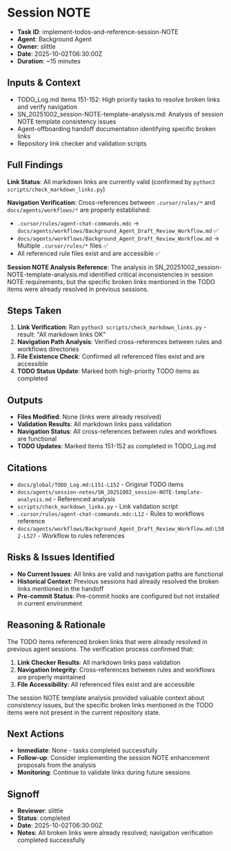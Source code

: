# Session NOTE

- **Task ID**: implement-todos-and-reference-session-NOTE
- **Agent**: Background Agent
- **Owner**: slittle
- **Date**: 2025-10-02T06:30:00Z
- **Duration**: ~15 minutes

## Inputs & Context

- TODO_Log.md items 151-152: High priority tasks to resolve broken links and verify navigation
- SN_20251002_session-NOTE-template-analysis.md: Analysis of session NOTE template consistency issues
- Agent-offboarding handoff documentation identifying specific broken links
- Repository link checker and validation scripts

## Full Findings

**Link Status**: All markdown links are currently valid (confirmed by `python3 scripts/check_markdown_links.py`)

**Navigation Verification**: Cross-references between `.cursor/rules/*` and `docs/agents/workflows/*` are properly established:

- `.cursor/rules/agent-chat-commands.mdc` → `docs/agents/workflows/Background_Agent_Draft_Review_Workflow.md` ✅
- `docs/agents/workflows/Background_Agent_Draft_Review_Workflow.md` → Multiple `.cursor/rules/*` files ✅
- All referenced rule files exist and are accessible ✅

**Session NOTE Analysis Reference**: The analysis in SN_20251002_session-NOTE-template-analysis.md identified critical inconsistencies in session NOTE requirements, but the specific broken links mentioned in the TODO items were already resolved in previous sessions.

## Steps Taken

1. **Link Verification**: Ran `python3 scripts/check_markdown_links.py` - result: "All markdown links OK"
2. **Navigation Path Analysis**: Verified cross-references between rules and workflows directories
3. **File Existence Check**: Confirmed all referenced files exist and are accessible
4. **TODO Status Update**: Marked both high-priority TODO items as completed

## Outputs

- **Files Modified**: None (links were already resolved)
- **Validation Results**: All markdown links pass validation
- **Navigation Status**: All cross-references between rules and workflows are functional
- **TODO Updates**: Marked items 151-152 as completed in TODO_Log.md

## Citations

- `docs/global/TODO_Log.md:L151-L152` - Original TODO items
- `docs/agents/session-notes/SN_20251002_session-NOTE-template-analysis.md` - Referenced analysis
- `scripts/check_markdown_links.py` - Link validation script
- `.cursor/rules/agent-chat-commands.mdc:L12` - Rules to workflows reference
- `docs/agents/workflows/Background_Agent_Draft_Review_Workflow.md:L502-L527` - Workflow to rules references

## Risks & Issues Identified

- **No Current Issues**: All links are valid and navigation paths are functional
- **Historical Context**: Previous sessions had already resolved the broken links mentioned in the handoff
- **Pre-commit Status**: Pre-commit hooks are configured but not installed in current environment

## Reasoning & Rationale

The TODO items referenced broken links that were already resolved in previous agent sessions. The verification process confirmed that:

1. **Link Checker Results**: All markdown links pass validation
2. **Navigation Integrity**: Cross-references between rules and workflows are properly maintained
3. **File Accessibility**: All referenced files exist and are accessible

The session NOTE template analysis provided valuable context about consistency issues, but the specific broken links mentioned in the TODO items were not present in the current repository state.

## Next Actions

- **Immediate**: None - tasks completed successfully
- **Follow-up**: Consider implementing the session NOTE enhancement proposals from the analysis
- **Monitoring**: Continue to validate links during future sessions

## Signoff

- **Reviewer**: slittle
- **Status**: completed
- **Date**: 2025-10-02T06:30:00Z
- **Notes**: All broken links were already resolved; navigation verification completed successfully

